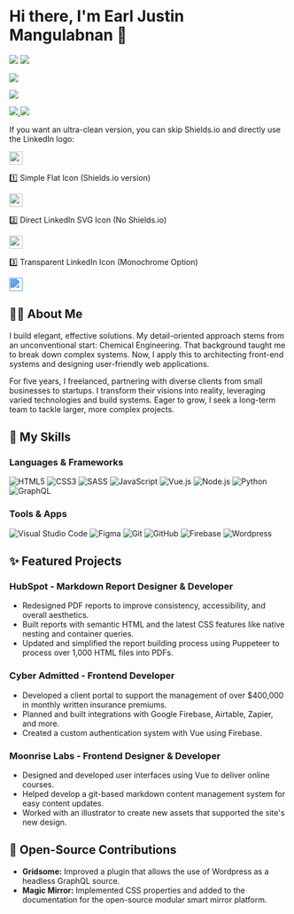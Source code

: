 # Hi there, I'm Earl Justin Mangulabnan 👋

<a href="https://www.linkedin.com/in/earljustin/" target="_blank"><img src="https://img.shields.io/badge/LinkedIn-0077B5?style=for-the-badge&logo=linkedin&logoColor=white" /></a>
<a href="mailto:contact@earljman.dev"><img src="https://img.shields.io/badge/Email-D14836?style=for-the-badge&logo=gmail&logoColor=white" /></a>

<a href="https://www.linkedin.com/in/earljustin/" target="_blank"><img src="https://img.shields.io/badge/LinkedIn-0077B5?style=for-the-badge&logo=linkedin&logoColor=white" /></a>

<a href="https://www.linkedin.com/in/earljustin/" target="_blank"><img src="https://img.shields.io/badge/LinkedIn-0077B5?style=for-the-badge&logo=linkedin&logoColor=white" /></a>

<!-- Minimal flat badge -->
<a href="https://www.linkedin.com/in/earljustin/" target="_blank">
  <img src="https://img.shields.io/badge/-LinkedIn-0077B5?style=flat&logo=linkedin&logoColor=white" />
</a>

<!-- Icon only -->
<a href="https://www.linkedin.com/in/earljustin/" target="_blank">
  <img src="https://img.shields.io/badge/-0077B5?style=flat&logo=linkedin&logoColor=white&label=" />
</a>

If you want an ultra-clean version, you can skip Shields.io and directly use the LinkedIn logo:

<a href="https://www.linkedin.com/in/earljustin/" target="_blank">
  <img src="https://cdn.jsdelivr.net/gh/devicons/devicon/icons/linkedin/linkedin-original.svg" width="24" height="24" />
</a>

1️⃣ Simple Flat Icon (Shields.io version)

<a href="https://www.linkedin.com/in/earljustin/" target="_blank">
  <img src="https://img.shields.io/badge/-0077B5?style=flat&logo=linkedin&logoColor=white&label=" width="24" />
</a>

2️⃣ Direct LinkedIn SVG Icon (No Shields.io)

<a href="https://www.linkedin.com/in/earljustin/" target="_blank">
  <img src="https://cdn.jsdelivr.net/gh/devicons/devicon/icons/linkedin/linkedin-original.svg" width="24" height="24" />
</a>

3️⃣ Transparent LinkedIn Icon (Monochrome Option)

<a href="https://www.linkedin.com/in/earljustin/" target="_blank">
  <img src="https://cdn.jsdelivr.net/gh/simple-icons/simple-icons/icons/linkedin.svg" width="24" height="24" style="filter: invert(27%) sepia(89%) saturate(1964%) hue-rotate(185deg) brightness(94%) contrast(92%);" />
</a>

## 👨‍💻 About Me

I build elegant, effective solutions. My detail-oriented approach stems from an unconventional start: Chemical Engineering. That background taught me to break down complex systems. Now, I apply this to architecting front-end systems and designing user-friendly web applications.

For five years, I freelanced, partnering with diverse clients from small businesses to startups. I transform their visions into reality, leveraging varied technologies and build systems. Eager to grow, I seek a long-term team to tackle larger, more complex projects.

## 🚀 My Skills

### Languages & Frameworks
![HTML5](https://img.shields.io/badge/html5-%23E34F26.svg?style=for-the-badge&logo=html5&logoColor=white)
![CSS3](https://img.shields.io/badge/css3-%231572B6.svg?style=for-the-badge&logo=css3&logoColor=white)
![SASS](https://img.shields.io/badge/SASS-hotpink.svg?style=for-the-badge&logo=SASS&logoColor=white)
![JavaScript](https://img.shields.io/badge/javascript-%23323330.svg?style=for-the-badge&logo=javascript&logoColor=%23F7DF1E)
![Vue.js](https://img.shields.io/badge/vuejs-%2335495e.svg?style=for-the-badge&logo=vuedotjs&logoColor=%234FC08D)
![Node.js](https://img.shields.io/badge/node.js-6DA55F?style=for-the-badge&logo=node.js&logoColor=white)
![Python](https://img.shields.io/badge/python-3670A0?style=for-the-badge&logo=python&logoColor=ffdd54)
![GraphQL](https://img.shields.io/badge/GraphQL-E10098?style=for-the-badge&logo=graphql&logoColor=white)

### Tools & Apps
![Visual Studio Code](https://img.shields.io/badge/VS%20Code-0078d7.svg?style=for-the-badge&logo=visual-studio-code&logoColor=white)
![Figma](https://img.shields.io/badge/figma-%23F24E1E.svg?style=for-the-badge&logo=figma&logoColor=white)
![Git](https://img.shields.io/badge/git-%23F05033.svg?style=for-the-badge&logo=git&logoColor=white)
![GitHub](https://img.shields.io/badge/github-%23121011.svg?style=for-the-badge&logo=github&logoColor=white)
![Firebase](https://img.shields.io/badge/Firebase-039BE5?style=for-the-badge&logo=Firebase&logoColor=white)
![Wordpress](https://img.shields.io/badge/Wordpress-21759B?style=for-the-badge&logo=wordpress&logoColor=white)

## ✨ Featured Projects

### HubSpot - Markdown Report Designer & Developer
* Redesigned PDF reports to improve consistency, accessibility, and overall aesthetics.
* Built reports with semantic HTML and the latest CSS features like native nesting and container queries.
* Updated and simplified the report building process using Puppeteer to process over 1,000 HTML files into PDFs.

### Cyber Admitted - Frontend Developer
* Developed a client portal to support the management of over $400,000 in monthly written insurance premiums.
* Planned and built integrations with Google Firebase, Airtable, Zapier, and more.
* Created a custom authentication system with Vue using Firebase.

### Moonrise Labs - Frontend Designer & Developer
* Designed and developed user interfaces using Vue to deliver online courses.
* Helped develop a git-based markdown content management system for easy content updates.
* Worked with an illustrator to create new assets that supported the site's new design.

## 🌱 Open-Source Contributions

* **Gridsome:** Improved a plugin that allows the use of Wordpress as a headless GraphQL source.
* **Magic Mirror:** Implemented CSS properties and added to the documentation for the open-source modular smart mirror platform.
